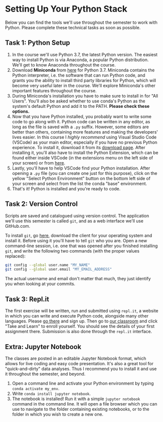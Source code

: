 # Setting Up Your Python Stack

Below you can find the tools we'll use throughout the semester to work with Python. Please complete these technical tasks as soon as possible.

## Task 1: Python Setup

1. In the course we'll use Python 3.7, the latest Python version. The easiest way to install Python is via
Anaconda, a popular Python distribution. We'll get to know Anaconda throughout
the course.
2. Download __Miniconda__ from [here](https://conda.io/miniconda.html) for Python 3.7. Miniconda contains the Python interpreter, i.e. the software that can run Python code, and grants you the ability to install third party libraries for Python, which will become very useful later in the course. We'll explore Miniconda's other important features throughout the course.
3. During Miniconda's installation you have to make sure to install in for "All Users". You'll also be asked whether to use conda's Python as the system's default Python and add it to the PATH. __Please check these options.__
4. Now that you have Python installed, you probably want to write some code to go along with it. Python code can be written in any editor, as long as the file is saved with a `.py` suffix. However, some editors are better than others, containing more features and making the developers' lives easier. In this course I _highly recommend_ using Visual Studio Code (VSCode) as your main editor, especially if you have no previous Python experience. To install it, download it from its [download page](https://code.visualstudio.com/Download). After installing it, you'll also have to install the Python Extension, which can be found either inside VSCode (in the extensions menu on the left side of your screen) or from [here](https://marketplace.visualstudio.com/items?itemName=ms-python.python).
5. Lastly, you'll have to help VSCode find your Python installation. After opening a `.py` file (you can create one just for this purpose), click on the yellow "Select Python Environment" button on the bottom left side of your screen and select from the list the conda "base" environment.
6. That's it! Python is installed and you're ready to code.

## Task 2: Version Control

Scripts are saved and catalogued using version control. The application we'll use this semester is called `git`, and as a web interface we'll use GitHub.com.

To install `git`, go [here](https://git-scm.com/downloads), download the client for your operating system and install it. Before using it you'll have to tell `git` who you are. Open a new command-line session, i.e. one that was opened after you finished installing `git`, and write the following two commands (with the proper values replaced):

```bash
git config --global user.name "MY_NAME"
git config --global user.email "MY_EMAIL_ADDRESS"
```

The actual username and email don't matter that much, they just identify you when looking at your commits.

## Task 3: Repl.it

The first exercise will be written, run and submitted using `repl.it`, a website in which you can write and execute Python code, alongside many other languages. Please [go there](https://repl.it/repls) and sign up. Then go to [our classroom](https://repl.it/community/classrooms/136766) and click "Take and Learn" to enroll yourself. You should see the details of your first assignment there. Submission is also done through the `repl.it` interface.

## Extra: Jupyter Notebook

The classes are posted in an editable Jupyter Notebook format, which allows for live coding and easy code presentation.
It's also a great tool for "quick-and-dirty" data analyses. Thus I recommend you to install it and use it throughout the semester,
and beyond.

1. Open a command line and activate your Python environment by typing `conda activate my_env`.
2. Write `conda install jupyter notebook`.
3. The notebook is installed! Run it with a simple `jupyter notebook` command in the command line. It will open a file browser which you can
use to navigate to the folder containing existing notebooks, or to the folder in which you wish to create a new one.
